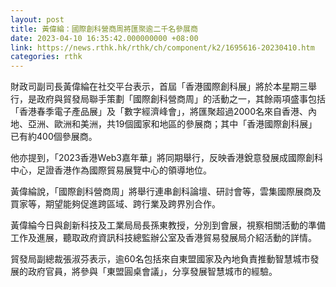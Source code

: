 ```yaml
---
layout: post
title: 黃偉綸：國際創科營商周將匯聚逾二千名參展商
date: 2023-04-10 16:35:42.000000000 +08:00
link: https://news.rthk.hk/rthk/ch/component/k2/1695616-20230410.htm
categories: rthk
---
```


財政司副司長黃偉綸在社交平台表示，首屆「香港國際創科展」將於本星期三舉行，是政府與貿發局聯手策劃「國際創科營商周」的活動之一，其餘兩項盛事包括「香港春季電子產品展」及「數字經濟峰會」，將匯聚超過2000名來自香港、內地、亞洲、歐洲和美洲，共19個國家和地區的參展商；其中「香港國際創科展」已有約400個參展商。

他亦提到，「2023香港Web3嘉年華」將同期舉行，反映香港銳意發展成國際創科中心，足證香港作為國際貿易展覽中心的領導地位。

黃偉綸說，「國際創科營商周」將舉行連串創科論壇、研討會等，雲集國際展商及買家等，期望能夠促進跨區域、跨行業及跨界別合作。

黃偉綸今日與創新科技及工業局局長孫東教授，分別到會展，視察相關活動的準備工作及進展，聽取政府資訊科技總監辦公室及香港貿易發展局介紹活動的詳情。

貿發局副總裁張淑芬表示，逾60名包括來自東盟國家及內地負責推動智慧城市發展的政府官員，將參與「東盟圓桌會議」，分享發展智慧城市的經驗。
